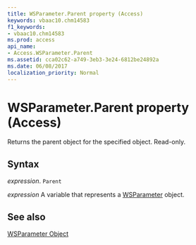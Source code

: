 ```yaml
---
title: WSParameter.Parent property (Access)
keywords: vbaac10.chm14583
f1_keywords:
- vbaac10.chm14583
ms.prod: access
api_name:
- Access.WSParameter.Parent
ms.assetid: cca02c62-a749-3eb3-3e24-6812be24892a
ms.date: 06/08/2017
localization_priority: Normal
---
```



# WSParameter.Parent property (Access)

Returns the parent object for the specified object. Read-only.


## Syntax

_expression_. `Parent`

_expression_ A variable that represents a [WSParameter](Access.WSParameter.md) object.


## See also


[WSParameter Object](Access.WSParameter.md)

